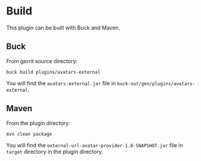 Build
=====

This plugin can be built with Buck and Maven.


Buck
----

From gerrit source directory:

```
buck build plugins/avatars-external
```

You will find the `avatars-external.jar` file in `buck-out/gen/plugins/avatars-external`.


Maven
-----

From the plugin directory:

```
mvn clean package
```

You will find the `external-url-avatar-provider-1.0-SNAPSHOT.jar` file in `target` directory in the plugin directory.
